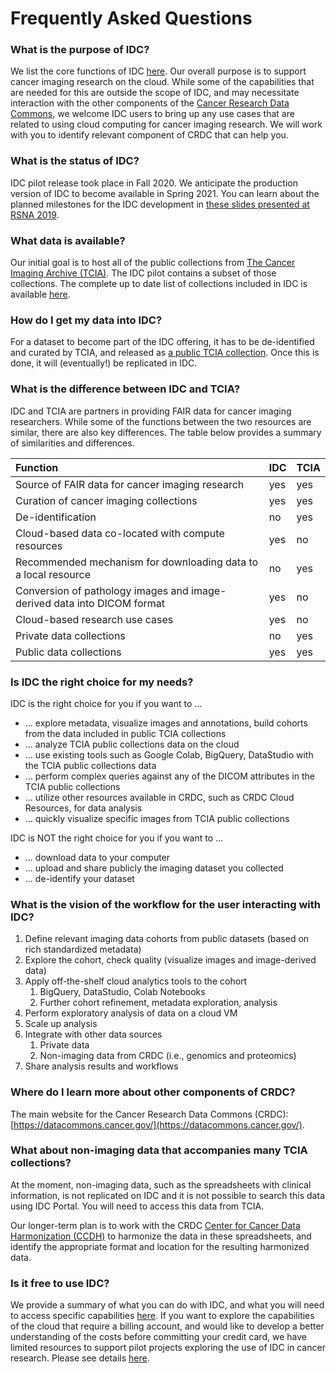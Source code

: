 # Frequently Asked Questions

### What is the purpose of IDC?

We list the core functions of IDC [here](core-functions-of-idc.md). Our overall purpose is to support cancer imaging research on the cloud. While some of the capabilities that are needed for this are outside the scope of IDC, and may necessitate interaction with the other components of the [Cancer Research Data Commons](https://datacommons.cancer.gov/), we welcome IDC users to bring up any use cases that are related to using cloud computing for cancer imaging research. We will work with you to identify relevant component of CRDC that can help you.

### What is the status of IDC?

IDC pilot release took place in Fall 2020. We anticipate the production version of IDC to become available in Spring 2021. You can learn about the planned milestones for the IDC development in [these slides presented at RSNA 2019](http://bit.ly/idc-rsna19).

### What data is available?

Our initial goal is to host all of the public collections from [The Cancer Imaging Archive \(TCIA\)](https://www.cancerimagingarchive.net/). The IDC pilot contains a subset of those collections. The complete up to date list of collections included in IDC is available [here](https://portal.imaging.datacommons.cancer.gov/collections/).

### How do I get my data into IDC?

For a dataset to become part of the IDC offering, it has to be de-identified and curated by TCIA, and released as [a public TCIA collection](https://www.cancerimagingarchive.net/collections/). Once this is done, it will \(eventually!\) be replicated in IDC.

### What is the difference between IDC and TCIA?

IDC and TCIA are partners in providing FAIR data for cancer imaging researchers. While some of the functions between the two resources are similar, there are also key differences. The table below provides a summary of similarities and differences.

| Function | **IDC** | TCIA |
| :--- | :--- | :--- |
| Source of FAIR data for cancer imaging research | yes | yes |
| Curation of cancer imaging collections | yes | yes |
| De-identification | no | yes |
| Cloud-based data co-located with compute resources | yes | no |
| Recommended mechanism for downloading data to a local resource | no | yes |
| Conversion of pathology images and image-derived data into DICOM format | yes | no |
| Cloud-based research use cases | yes | no |
| Private data collections | no | yes |
| Public data collections | yes | yes |

### Is IDC the right choice for my needs?

IDC is the right choice for you if you want to ...

* ... explore metadata, visualize images and annotations, build cohorts from the data included in public TCIA collections
* ... analyze TCIA public collections data on the cloud
* ... use existing tools such as Google Colab, BigQuery, DataStudio with the TCIA public collections data
* ... perform complex queries against any of the DICOM attributes in the TCIA public collections
* ... utilize other resources available in CRDC, such as CRDC Cloud Resources, for data analysis
* ... quickly visualize specific images from TCIA public collections

IDC is NOT the right choice for you if you want to ...

* ... download data to your computer
* ... upload and share publicly the imaging dataset you collected 
* ... de-identify your dataset

### What is the vision of the workflow for the user interacting with IDC?

1. Define relevant imaging data cohorts from public datasets \(based on rich standardized metadata\)
2. Explore the cohort, check quality \(visualize images and image-derived data\)
3. Apply off-the-shelf cloud analytics tools to the cohort
   1. BigQuery, DataStudio, Colab Notebooks
   2. Further cohort refinement, metadata exploration, analysis
4. Perform exploratory analysis of data on a cloud VM
5. Scale up analysis
6. Integrate with other data sources
   1. Private data
   2. Non-imaging data from CRDC \(i.e., genomics and proteomics\)
7. Share analysis results and workflows

### Where do I learn more about other components of CRDC?

The main website for the Cancer Research Data Commons \(CRDC\): [https://datacommons.cancer.gov/](https://datacommons.cancer.gov/).

### What about non-imaging data that accompanies many TCIA collections?

At the moment, non-imaging data, such as the spreadsheets with clinical information, is not replicated on IDC and it is not possible to search this data using IDC Portal. You will need to access this data from TCIA.

Our longer-term plan is to work with the CRDC [Center for Cancer Data Harmonization \(CCDH\)](https://datacommons.cancer.gov/center-cancer-data-harmonization) to harmonize the data in these spreadsheets, and identify the appropriate format and location for the resulting harmonized data. 

### Is it free to use IDC?

We provide a summary of what you can do with IDC, and what you will need to access specific capabilities [here](getting-started-with-idc.md). If you want to explore the capabilities of the cloud that require a billing account, and would like to develop a better understanding of the costs before committing your credit card, we have limited resources to support pilot projects exploring the use of IDC in cancer research. Please see details [here](introduction/requesting-gcp-cloud-credits.md).

